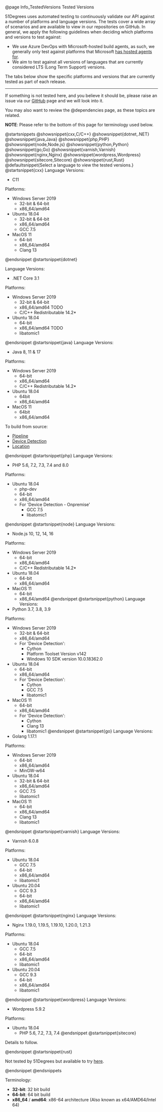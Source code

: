 @page Info_TestedVersions Tested Versions

51Degrees uses automated testing to continuously validate our API against a number of platforms and language versions.
The tests cover a wide array of scenarios and are available to view in our repositories on GitHub.
In general, we apply the following guidelines when deciding which platforms and versions to test against:
- We use Azure DevOps with Microsoft-hosted build agents, as such, we generally only test against platforms that Microsoft [has hosted agents for](https://docs.microsoft.com/en-us/azure/devops/pipelines/agents/hosted).
- We aim to test against all versions of languages that are currently considered LTS (Long Term Support) versions.

The tabs below show the specific platforms and versions that are currently tested as part of each release.

****

If something is not tested here, and you believe it should be, please raise an issue via our [GitHub](https://github.com/51Degrees) page and we will look into it.

You may also want to review the @dependencies page, as these topics are related.

**NOTE**: Please refer to the bottom of this page for terminology used below.

@startsnippets
@showsnippet{cxx,C/C++}
@showsnippet{dotnet,.NET}
@showsnippet{java,Java}
@showsnippet{php,PHP}
@showsnippet{node,Node.js}
@showsnippet{python,Python}
@showsnippet{go,Go}
@showsnippet{varnish,Varnish}
@showsnippet{nginx,Nginx}
@showsnippet{wordpress,Wordpress}
@showsnippet{sitecore,Sitecore}
@showsnippet{rust,Rust}
@defaultsnippet{Select a language to view the tested versions.}
@startsnippet{cxx}
Language Versions:
- C11

Platforms:
- Windows Server 2019
  - 32-bit & 64-bit
  - x86_64/amd64
- Ubuntu 18.04
  - 32-bit & 64-bit
  - x86_64/amd64
  - GCC 7.5
- MacOS 11
  - 64-bit
  - x86_64/amd64
  - Clang 13

@endsnippet
@startsnippet{dotnet}

Language Versions:
- .NET Core 3.1

Platforms:
- Windows Server 2019
  - 32-bit & 64-bit
  - x86_64/amd64  TODO
  - C/C++ Redistributable 14.2*
- Ubuntu 18.04
  - 64-bit
  - x86_64/amd64  TODO
  - libatomic1

@endsnippet
@startsnippet{java}
Language Versions:
- Java 8, 11 & 17

Platforms:
- Windows Server 2019
  - 64-bit
  - x86_64/amd64
  - C/C++ Redistributable 14.2*
- Ubuntu 18.04
  - 64bit
  - x86_64/amd64
- MacOS 11
  - 64bit
  - x86_64/amd64

To build from source:
  - [Pipeline](https://github.com/51Degrees/pipeline-java)
  - [Device Detection](https://github.com/51Degrees/device-detection-java)
  - [Location](https://github.com/51Degrees/location-java)

@endsnippet
@startsnippet{php}
Language Versions:
- PHP 5.6, 7.2, 7.3, 7.4 and 8.0

Platforms:
- Ubuntu 18.04
  - php-dev
  - 64-bit
  - x86_64/amd64
  - For 'Device Detection - Onpremise'
    - GCC 7.5
    - libatomic1

@endsnippet
@startsnippet{node}
Language Versions:
- Node.js 10, 12, 14, 16

Platforms:
- Windows Server 2019
  - 64-bit
  - x86_64/amd64
  - C/C++ Redistributable 14.2*
- Ubuntu 18.04
  - 64-bit
  - x86_64/amd64
- MacOS 11
  - 64-bit
  - x86_64/amd64
@endsnippet
@startsnippet{python}
Language Versions:
- Python 3.7, 3.8, 3.9

Platforms:
- Windows Server 2019
  - 32-bit & 64-bit
  - x86_64/amd64
  - For 'Device Detection':
    - Cython
    - Platform Toolset Version v142
    - Windows 10 SDK version 10.0.18362.0
- Ubuntu 18.04
  - 64-bit
  - x86_64/amd64
  - For 'Device Detection':
    - Cython
    - GCC 7.5
    - libatomic1
- MacOS 11
  - 64-bit
  - x86_64/amd64
  - For 'Device Detection':
    - Cython
    - Clang 13
    - libatomic1
@endsnippet
@startsnippet{go}
Language Versions:
- Golang 1.17.1

Platforms:
- Windows Server 2019
  - 64-bit
  - x86_64/amd64
  - MinGW-w64
- Ubuntu 18.04
  - 32-bit & 64-bit
  - x86_64/amd64
  - GCC 7.5
  - libatomic1
- MacOS 11
  - 64-bit
  - x86_64/amd64
  - Clang 13
  - libatomic1

@endsnippet
@startsnippet{varnish}
Language Versions:
- Varnish 6.0.8

Platforms:
- Ubuntu 18.04
  - GCC 7.5
  - 64-bit
  - x86_64/amd64
  - libatomic1
- Ubuntu 20.04
  - GCC 9.3
  - 64-bit
  - x86_64/amd64
  - libatomic1

@endsnippet
@startsnippet{nginx}
Language Versions:
- Nginx 1.19.0, 1.19.5, 1.19.10, 1.20.0, 1.21.3

Platforms:
- Ubuntu 18.04
  - GCC 7.5
  - 64-bit
  - x86_64/amd64
  - libatomic1
- Ubuntu 20.04
  - GCC 9.3
  - 64-bit
  - x86_64/amd64
  - libatomic1

@endsnippet
@startsnippet{wordpress}
Language Versions:
- Wordpress 5.9.2

Platforms:
- Ubuntu 18.04
  - PHP 5.6, 7.2, 7.3, 7.4
@endsnippet
@startsnippet{sitecore}

Details to follow.

@endsnippet
@startsnippet{rust}

Not tested by 51Degrees but available to try [here](https://crates.io/crates/fiftyonedegrees).

@endsnippet
@endsnippets

Terminology:
- **32-bit**: 32 bit build
- **64-bit**: 64 bit build
- **x86_64** / **amd64**: x86-64 architecture (Also known as x64/AMD64/Intel 64)